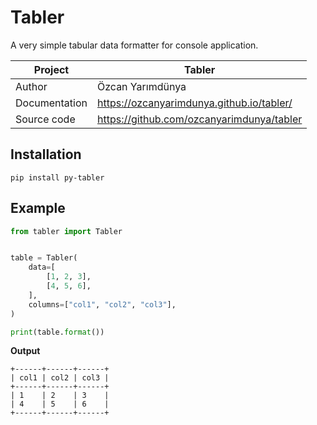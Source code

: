 # Tabler

A very simple tabular data formatter for console application.

| Project       | Tabler                                    |
|---------------|-------------------------------------------|
| Author        | Özcan Yarımdünya                          |
| Documentation | https://ozcanyarimdunya.github.io/tabler/ |
| Source code   | https://github.com/ozcanyarimdunya/tabler |


## Installation

```shell
pip install py-tabler
```

## Example

```python
from tabler import Tabler


table = Tabler(
    data=[
        [1, 2, 3],
        [4, 5, 6],
    ],
    columns=["col1", "col2", "col3"],
)

print(table.format())
```

**Output**

```text
+------+------+------+
| col1 | col2 | col3 |
+------+------+------+
| 1    | 2    | 3    |
| 4    | 5    | 6    |
+------+------+------+
```

